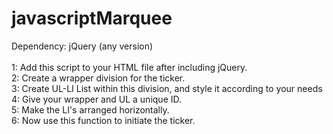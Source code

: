 # javascriptMarquee

Dependency: jQuery (any version) <br />
<br />
1: Add this script to your HTML file after including jQuery. <br />
2: Create a wrapper division for the ticker. <br />
3: Create UL-LI List within this division, and style it according to your needs <br />
4: Give your wrapper and UL a unique ID. <br />
5: Make the LI's arranged horizontally. <br />
6: Now use this function to initiate the ticker. <br />
<br />
<script> <br />
initTicker([wrapper div ID]) <br />
</script>
